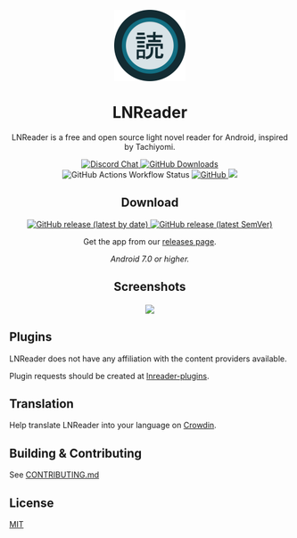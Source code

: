 <p align="center">
  <a href="https://lnreader.app">
    <img src="./.github/readme-images/icon_new.png" align="center" width="128" />
  </a>
</p>

<h1 align="center">LNReader</h1>

<p align="center">
  LNReader is a free and open source light novel reader for Android, inspired by Tachiyomi.
</p>

<div align="center">
  <a href="https://discord.gg/QdcWN4MD63">
    <img alt="Discord Chat" src="https://img.shields.io/discord/835746409357246465.svg?logo=discord&logoColor=white&logoWidth=20&labelColor=5865F2&color=4752C4&label=discord&style=flat">
  </a>
  <a href="https://github.com/LNReader/lnreader/releases">
    <img alt="GitHub Downloads" src="https://img.shields.io/github/downloads/LNReader/lnreader/total?label=downloads&labelColor=27303D&color=0D1117&logo=github&logoColor=FFFFFF&style=flat">
  </a>
</div>

<div align="center">
  <img alt="GitHub Actions Workflow Status" src="https://img.shields.io/github/actions/workflow/status/LNReader/lnreader/build.yml?labelColor=27303D&style=flat">
  <a href="https://github.com/LNReader/lnreader/blob/main/LICENSE">
    <img alt="GitHub" src="https://img.shields.io/github/license/LNReader/lnreader?labelColor=27303D&color=1a73e8&style=flat">
  </a>
  <a title="Crowdin" target="_blank" href="https://crowdin.com/project/lnreader">
    <img src="https://badges.crowdin.net/lnreader/localized.svg">
  </a>
</div>

<h2 align="center">Download</h2>

<p align="center">
  <a href="https://github.com/LNReader/lnreader/releases/latest">
    <img alt="GitHub release (latest by date)" src="https://img.shields.io/github/v/release/LNReader/lnreader?label=Stable&labelColor=0d7377&color=084c4e&style=flat">
  </a>
  <a href="https://github.com/LNReader/lnreader/releases/latest">
    <img alt="GitHub release (latest SemVer)" src="https://img.shields.io/github/v/release/LNReader/lnreader?include_prereleases&sort=semver&label=Beta&labelColor=3d3d5c&color=2a2a47&style=flat">
  </a>
</p>

<p align="center">
  Get the app from our <a href="https://github.com/LNReader/lnreader/releases">releases page</a>.
</p>

<p align="center">
  <em>Android 7.0 or higher.</em>
</p>

<h2 align="center">Screenshots</h2>

<p align="center">
  <img src="./.github/readme-images/screenshots.png" align="center" />
</p>

## Plugins

LNReader does not have any affiliation with the content providers available.

Plugin requests should be created at [lnreader-plugins](https://github.com/LNReader/lnreader-plugins).

## Translation

Help translate LNReader into your language on [Crowdin](https://crowdin.com/project/lnreader).

## Building & Contributing

See [CONTRIBUTING.md](./CONTRIBUTING.md)

## License

[MIT](https://github.com/LNReader/lnreader/blob/main/LICENSE)
